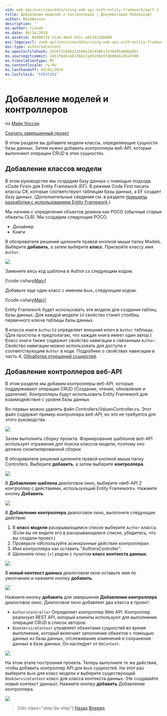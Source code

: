 ```yaml
---
uid: web-api/overview/data/using-web-api-with-entity-framework/part-2
title: Добавление моделей и контроллеров | Документация Майкрософт
author: MikeWasson
description: ''
ms.author: riande
ms.date: 06/16/2014
ms.assetid: 88908ff8-51a9-40eb-931c-a8139128b680
msc.legacyurl: /web-api/overview/data/using-web-api-with-entity-framework/part-2
msc.type: authoredcontent
ms.openlocfilehash: 162ef2cd4ba11040e1bc938617a36495489ba5bc
ms.sourcegitcommit: 24b1f6decbb17bb22a45166e5fdb0845c65af498
ms.translationtype: MT
ms.contentlocale: ru-RU
ms.lasthandoff: 03/01/2019
ms.locfileid: "57037291"
---
```

<a name="add-models-and-controllers"></a>Добавление моделей и контроллеров
====================
по [Майк Уоссон](https://github.com/MikeWasson)

[Скачать завершенный проект](https://github.com/MikeWasson/BookService)

В этом разделе вы добавите модели классы, определяющие сущности базы данных. Затем нужно добавить контроллеры веб-API, которые выполняют операции CRUD в этих сущностях.

## <a name="add-model-classes"></a>Добавление классов модели

В этом руководстве мы создадим базу данных с помощью подхода «Code First» для Entity Framework (EF). В режиме Code First писать классы C#, которые соответствуют таблицам базы данных, а EF создает базу данных. (Дополнительные сведения см. в разделе [принципы разработки с использованием Entity Framework](https://msdn.microsoft.com/library/ms178359%28v=vs.110%29.aspx#dbfmfcf).)

Мы начнем с определения объектов домена как POCO (обычные старые объекты CLR). Мы создадим следующие POCO.

- Дизайнер
- Книги

В обозревателе решений щелкните правой кнопкой мыши папку Models. Выберите **добавить**, а затем выберите **класс**. Присвойте классу имя `Author`.

![](part-2/_static/image1.png)

Замените весь код шаблона в Author.cs следующим кодом.

[!code-csharp[Main](part-2/samples/sample1.cs)]

Добавьте еще один класс с именем `Book`, следующим кодом.

[!code-csharp[Main](part-2/samples/sample2.cs)]

Entity Framework будет использовать эти модели для создания таблиц базы данных. Для каждой модели `Id` свойство станет столбец первичного ключа таблицы базы данных.

В классе книги `AuthorId` определяет внешний ключ в `Author` таблицы. (Для простоты я предполагаю, что каждая книга имеет один автор.) Класс книги также содержит свойство навигации к связанным `Author`. Свойство навигации можно использовать для доступа к соответствующим `Author` в коде. Подробнее о свойствах навигации в часть 4, [Обработка отношений сущностей](part-4.md).

## <a name="add-web-api-controllers"></a>Добавление контроллеров веб-API

В этом разделе мы добавим контроллеры веб-API, которые поддерживают операции CRUD (Создание, чтение, обновление и удаление). Контроллеры будут использовать Entity Framework для взаимодействия с уровня базы данных.

Во-первых можно удалить файл Controllers/ValuesController.cs. Этот файл содержит пример контроллера веб-API, но это не требуется для этого руководства.

![](part-2/_static/image2.png)

Затем выполнить сборку проекта. Формирование шаблонов веб-API использует отражение для поиска классов модели, поэтому оно должно скомпилированной сборки.

В обозревателе решений щелкните правой кнопкой мыши папку Controllers. Выберите **добавить**, а затем выберите **контроллера**.

![](part-2/_static/image3.png)

В **Добавление шаблона** диалоговое окно, выберите «веб-API 2 контроллер с действиями, использующий Entity Framework». Нажмите кнопку **Добавить**.

![](part-2/_static/image4.png)

В **Добавление контроллера** диалоговое окно, выполните следующие действия:

1. В **класс модели** раскрывающемся списке выберите `Author` класса. (Если вы не видите его в раскрывающемся списке, убедитесь, что вы создали проект.)
2. Проверьте «Используйте асинхронные действия контроллера».
3. Имя контроллера как оставить &quot;AuthorsController&quot;.
4. Щелкните плюс (+) рядом с пунктом **класс контекста данных**.

![](part-2/_static/image5.png)

В **новый контекст данных** диалоговом окне оставьте имя по умолчанию и нажмите кнопку **добавить**.

![](part-2/_static/image6.png)

Нажмите кнопку **добавить** для завершения **Добавление контроллера** диалоговое окно. Диалоговое окно добавляет два класса в проект:

- `AuthorsController` Определяет контроллер Web API. Контроллер реализует REST API, который клиенты используют для выполнения операций CRUD в список авторов.
- `BookServiceContext` управляет объектами сущностей во время выполнения, который включает заполнение объектов с помощью данных из базы данных, отслеживание изменений и сохранения данных в базе данных. Он наследует от `DbContext`.

![](part-2/_static/image7.png)

На этом этапе построения проекта. Теперь выполните те же действия, чтобы добавить контроллер API для `Book` сущностей. На этот раз выберите `Book` для класс модели и выберите существующий `BookServiceContext` класс для класса контекста данных. (Не создавайте новый контекст данных). Нажмите кнопку **добавить** Добавление контроллера.

![](part-2/_static/image8.png)

> [!div class="step-by-step"]
> [Назад](part-1.md)
> [Вперед](part-3.md)

